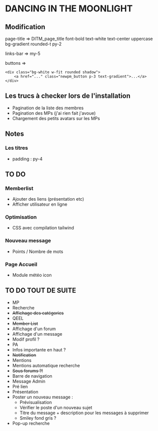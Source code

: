 # DANCING IN THE MOONLIGHT

## Modification
page-title => DITM_page_title font-bold text-white text-center uppercase bg-gradient rounded-t py-2

links-bar => my-5

buttons =>         
```
<div class="bg-white w-fit rounded shadow">
    <a href="..." class="newpm_button p-3 text-gradient">...</a>
</div>
```

## Les trucs à checker lors de l'installation
* Pagination de la liste des membres
* Pagination des MPs (j'ai rien fait j'avoue)
* Chargement des petits avatars sur les MPs

## Notes
### Les titres
* padding : py-4

## TO DO
### Memberlist
* Ajouter des liens (présentation etc)
* Afficher utilisateur en ligne
### Optimisation
* CSS avec compilation tailwind 
### Nouveau message
* Points / Nombre de mots
### Page Accueil
* Module météo icon

## TO DO TOUT DE SUITE
* MP
* Recherche
* ~~Affichage des catégories~~
* QEEL
* ~~Member List~~
* Affichage d'un forum
* Affichage d'un message
* Modif profil ?
* PA
* Infos importante en haut ?
* ~~Notification~~
* Mentions
* Mentions automatique recherche
* ~~Sous forums ?!~~
* Barre de navigation
* Message Admin
* Pré lien
* Présentation
* Poster un nouveau message : 
    * Prévisualisation
    * Vérifier le poste d'un nouveau sujet
    * Titre du message + description pour les messages à supprimer
    * Smiley fond gris ?
* Pop-up recherche